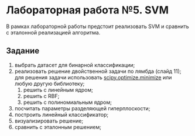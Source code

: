 # Лабораторная работа №5. SVM

В рамках лабораторной работы предстоит реализовать SVM и сравнить с эталонной реализацией алгоритма.

## Задание

1. выбрать датасет для бинарной классификации;
2. реализовать решение двойственной задачи по лямбда (слайд 11); для решения задачи использовать [scipy.optimize.minimize](https://docs.scipy.org/doc/scipy/reference/generated/scipy.optimize.minimize.html#scipy.optimize.minimize) или любую другую библиотеку;
   1. решить с линейным ядром;
   2. решить с RBF;
   3. решить с полиномиальным ядром;
3. посчитать параметры разделяющей гиперплоскости;
4. построить линейный классификатор;
5. визуализировать решение;
6. сравнить с эталонным решением;
